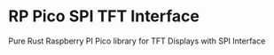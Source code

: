 # RP Pico SPI TFT Interface

Pure Rust Raspberry PI Pico library for TFT Displays with SPI Interface